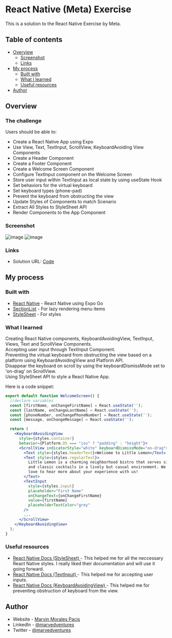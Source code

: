 # React Native (Meta) Exercise

This is a solution to the React Native Exercise by Meta.

## Table of contents

- [Overview](#overview)
  - [Screenshot](#screenshot)
  - [Links](#links)
- [My process](#my-process)
  - [Built with](#built-with)
  - [What I learned](#what-i-learned)
  - [Useful resources](#useful-resources)
- [Author](#author)

## Overview

### The challenge

Users should be able to:  

- Create a React Native App using Expo
- Use View, Text, TextInput, ScrollView, KeyboardAvoiding View Components
- Create a Header Component
- Create a Footer Component  
- Create a Welcome Screen Component  
- Configure TextInput component on the Welcome Screen  
- Store user input within TextInput as local state by using useState Hook
- Set behaviors for the virtual keyboard
- Set keyboard types (phone-pad)
- Prevent the keyboard from obstructing the view
- Update Styles of Components to match Scenario
- Extract All Styles to StyleSheet API 
- Render Components to the App Component

### Screenshot

![image](https://user-images.githubusercontent.com/108392678/201511433-b1ce993f-d293-4a1e-8b56-f25894176d9e.png)
![image](https://user-images.githubusercontent.com/108392678/201511493-358f4db4-939d-4456-b05a-ab2be59fd149.png)

### Links

- Solution URL: [Code](https://github.com/marvedventures/little-lemon-app-part4)

## My process

### Built with
- [React Native](https://reactnative.dev/docs/environment-setup) - React Native using Expo Go
- [SectionList](https://reactnative.dev/docs/sectionlist) - For lazy rendering menu items
- [StyleSheet](https://reactnative.dev/docs/stylesheet) - For styles

### What I learned

Creating React Native components, KeyboardAvoidingView, TextInput, Views, Text and ScrollView Components.  
Accepting user input through TextInput Component.  
Preventing the virtual keyboard from obstructing the view based on a platform using KeyboardAvoidingView and Platform API.  
Disappear the keyboard on scroll by using the keyboardDismissMode set to 'on-drag' on ScrollView.  
Using StyleSheet API to style a React Native App.

Here is a code snippet: 
```jsx
export default function WelcomeScreen() {
  //declare variables
  const [firstName, onChangeFirstName] = React.useState('');
  const [lastName, onChangeLastName] = React.useState('');
  const [phoneNumber, onChangePhoneNumber] = React.useState('');
  const [message, onChangeMessage] = React.useState('');

  return (
    <KeyboardAvoidingView
      style={styles.container}
      behavior={Platform.OS === "ios" ? "padding" : "height"}>
      <ScrollView indicatorStyle="white" keyboardDismissMode="on-drag">
        <Text style={styles.headerText}>Welcome to Little Lemon</Text>
        <Text style={styles.regularText}>
          Little Lemon is a charming neighborhood bistro that serves simple food
          and classic cocktails in a lively but casual environment. We would
          love to hear more about your experience with us!
        </Text>
        <TextInput
          style={styles.input}
          placeholder="First Name"
          onChangeText={onChangeFirstName}
          value={firstName}
          placeholderTextColor="grey"
        />
        ...
      </ScrollView>
    </KeyboardAvoidingView>
  );
}

```

### Useful resources

- [React Native Docs (StyleSheet) ](https://reactnative.dev/docs/stylesheet) - This helped me for all the neccessary React Native styles. I really liked their documentation and will use it going forward.  
- [React Native Docs (TextInput) ](https://reactnative.dev/docs/textinput) - This helped me for accepting user inputs. 
- [React Native Docs (KeyboardAvoidingView) ](https://reactnative.dev/docs/keyboardavoidingview) - This helped me for preventing obstruction of keyboard from the view. 

## Author

- Website - [Marvin Morales Pacis](https://marvin-morales-pacis.vercel.app/)
- LinkedIn - [@marvedventures](https://www.linkedin.com/in/marvedventures/)
- Twitter - [@marvedventures](https://www.twitter.com/marvedventures)
